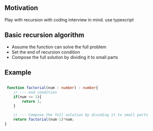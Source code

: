 <h2>Motivation</h2>
Play with recursion with coding interview in mind. use typescript

<h2>Basic recursion algorithm</h2>
<ul>
<li>Assume the function can solve the full problem</li>
<li>Set the end of recursion condition</li>
<li>Compose the full solution by dividing it to small parts</li>
</ul>

<h2>Example</h2>

```typescript

 function factorial(num : number) : number{
    // --- end condition
    if(num <= 1){
        return 1;
    }

    // --- Compose the full solution by dividing it to small parts
    return factorial(num-1)*num;
}

```
